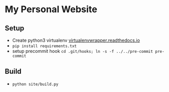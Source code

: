 # My Personal Website

## Setup
- Create python3 virtualenv [virtualenvwrapper.readthedocs.io](rtualenvwrapper.readthedocs.io)
- `pip install requirements.txt`
- setup precommit hook `cd .git/hooks; ln -s -f ../../pre-commit pre-commit`

## Build
- `python site/build.py`
